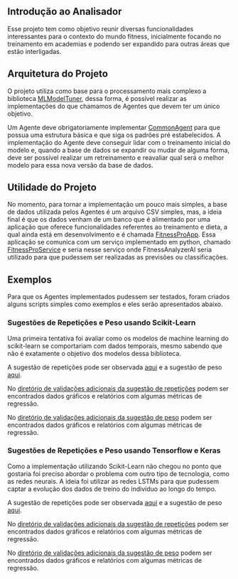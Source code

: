 ## Introdução ao Analisador

Esse projeto tem como objetivo reunir diversas funcionalidades interessantes para o contexto do mundo
fitness, inicialmente focando no treinamento em academias e podendo ser expandido para outras áreas que
estão interligadas.

## Arquitetura do Projeto

O projeto utiliza como base para o processamento mais complexo a biblioteca [MLModelTuner](https://github.com/nikolasluiz123/MLModelTuner),
dessa forma, é possível realizar as implementações do que chamamos de Agentes que devem ter um único objetivo.

Um Agente deve obrigatoriamente implementar [CommonAgent]() para que possua uma estrutura básica e que siga
os padrões pré estabelecidos. A implementação do Agente deve conseguir lidar com o treinamento inicial do modelo e,
quando a base de dados se expandir ou mudar de alguma forma, deve ser possível realizar um retreinamento e
reavaliar qual será o melhor modelo para essa nova versão da base de dados.

## Utilidade do Projeto

No momento, para tornar a implementação um pouco mais simples, a base de dados utilizada pelos Agentes é
um arquivo CSV simples, mas, a ideia final é que os dados venham de um banco que é alimentado por uma aplicação
que oferece funcionalidades referentes ao treinamento e dieta, a qual ainda está em desenvolvimento e é
chamada [FitnessProApp](https://github.com/nikolasluiz123/FitnessProApp). Essa aplicação se comunica com um
serviço implementado em python, chamado [FitnessProService](https://github.com/nikolasluiz123/FitnessProService) e seria
nesse serviço onde FitnessAnalyzerAI seria utilizado para que pudessem ser realizadas as previsões ou classificações.

## Exemplos

Para que os Agentes implementados pudessem ser testados, foram criados alguns scripts simples como exemplos e
eles serão apresentados abaixo.

### Sugestões de Repetições e Peso usando Scikit-Learn

Uma primeira tentativa foi avaliar como os modelos de machine learning do scikit-learn se comportariam
com dados temporais, mesmo sabendo que não é exatamente o objetivo dos modelos dessa biblioteca.

A sugestão de repetições pode ser observada [aqui](https://github.com/nikolasluiz123/FitnessAnalyzerAI/blob/master/examples/scikit_learn/repetition_sugestor/example_repetitions_suggestor.py) e a sugestão de peso [aqui](https://github.com/nikolasluiz123/FitnessAnalyzerAI/blob/master/examples/scikit_learn/weight_suggestor/example_weight_suggestor.py). 

No [diretório de validações adicionais da sugestão de repetições](https://github.com/nikolasluiz123/FitnessAnalyzerAI/tree/master/examples/scikit_learn/repetition_sugestor/additional_validations) podem ser encontrados dados gráficos e relatórios com algumas métricas de regressão.

No [diretório de validações adicionais da sugestão de peso](https://github.com/nikolasluiz123/FitnessAnalyzerAI/tree/master/examples/scikit_learn/weight_suggestor/additional_validations) podem ser encontrados dados gráficos e relatórios com algumas métricas de regressão.

### Sugestões de Repetições e Peso usando Tensorflow e Keras

Como a implementação utilizando Scikit-Learn não chegou no ponto que gostaria foi preciso abordar o problema
com outro tipo de tecnologia, como as redes neurais. A ideia foi utilizar as redes LSTMs para que pudessem captar
a evolução dos dados de treino do indivíduo ao longo do tempo.

A sugestão de repetições pode ser observada [aqui](https://github.com/nikolasluiz123/FitnessAnalyzerAI/tree/master/examples/keras/repetition_sugestor/example_repetition_suggestor.py) e a sugestão de peso [aqui](https://github.com/nikolasluiz123/FitnessAnalyzerAI/tree/master/examples/keras/weight_suggestor/example_weight_suggestor.py). 

No [diretório de validações adicionais da sugestão de repetições](https://github.com/nikolasluiz123/FitnessAnalyzerAI/tree/master/examples/keras/repetition_sugestor/additional_validations) podem ser encontrados dados gráficos e relatórios com algumas métricas de regressão.

No [diretório de validações adicionais da sugestão de peso](https://github.com/nikolasluiz123/FitnessAnalyzerAI/tree/master/examples/keras/weight_suggestor/additional_validations) podem ser encontrados dados gráficos e relatórios com algumas métricas de regressão.

